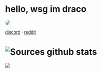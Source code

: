 # hello, wsg im draco 

<img src="https://cdn.discordapp.com/attachments/697225367970250853/783702516281114684/image1.gif" style="border-radius: 95%;">

<a href="https://discord.bio/p/8203">discord</a> 
·
<a href=https://www.reddit.com/user/glockout->reddit</a> 

# ![Sources github stats](https://github-readme-stats.vercel.app/api?username=codeinelov&show_icons=true&theme=dark)
<a href="https://github.com/31th?tab=repositories">
  <img align="center" src="https://github-readme-stats.vercel.app/api/top-langs/?username=codeinelov&theme=dark&layout=compact" />
  
